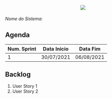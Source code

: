 <div align=center>
  <img src="../imagens/INFVertical.jpg">
</div>


###### Nome do Sistema: <Informar o nome do Sistema>

## Agenda
|**Num. Sprint**|**Data Inicio**|**Data Fim**|
|--|--|--|
|1|30/07/2021|06/08/2021|

## Backlog
1. User Story 1
2. User Story 2

</DIV>
